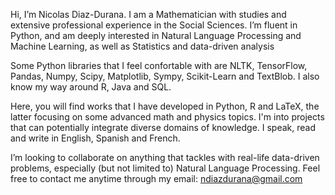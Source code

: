 Hi, I’m Nicolas Diaz-Durana. I am a Mathematician with studies and extensive professional experience in the Social Sciences. I’m fluent in Python, and am deeply interested in Natural Language Processing and Machine Learning, as well as Statistics and data-driven analysis

Some Python libraries that I feel confortable with are NLTK, TensorFlow, Pandas, Numpy, Scipy, Matplotlib, Sympy, Scikit-Learn and TextBlob. I also know my way around R, Java and SQL.

Here, you will find works that I have developed in Python, R and LaTeX, the latter focusing on some advanced math and physics topics. I'm into projects that can potentially integrate diverse domains of knowledge. I speak, read and write in English, Spanish and French.

I’m looking to collaborate on anything that tackles with real-life data-driven problems, especially (but not limited to) Natural Language Processing.
Feel free to contact me anytime through my email: ndiazdurana@gmail.com 

<!---
nykolai-d/nykolai-d is a ✨ special ✨ repository because its `README.md` (this file) appears on your GitHub profile.
You can click the Preview link to take a look at your changes.
--->
